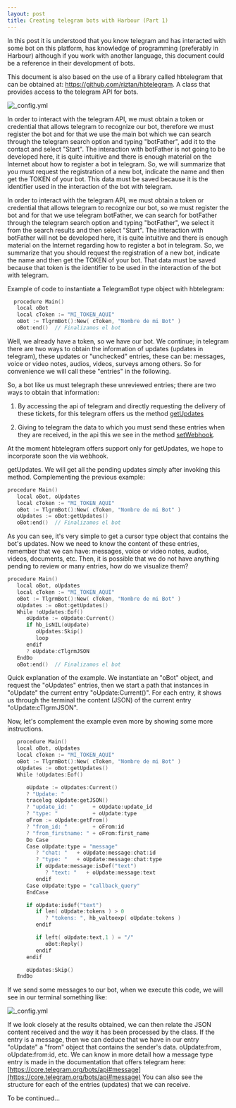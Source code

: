 ```yaml
---
layout: post
title: Creating telegram bots with Harbour (Part 1)
---
```


In this post it is understood that you know telegram and has interacted with some bot on this platform, has knowledge of programming (preferably in Harbour) although if you work with another language, this document could be a reference in their development of bots.

This document is also based on the use of a library called hbtelegram that can be obtained at: https://github.com/riztan/hbtelegram. A class that provides access to the telegram API for bots.

![_config.yml]({{site.baseurl}}/images/tlgrm_botfather_01.png)

In order to interact with the telegram API, we must obtain a token or credential that allows telegram to recognize our bot, therefore we must register the bot and for that we use the main bot which we can search through the telegram search option and typing "botFather", add it to the contact and select "Start". The interaction with botFather is not going to be developed here, it is quite intuitive and there is enough material on the Internet about how to register a bot in telegram. So, we will summarize that you must request the registration of a new bot, indicate the name and then get the TOKEN of your bot. This data must be saved because it is the identifier used in the interaction of the bot with telegram.

In order to interact with the telegram API, we must obtain a token or credential that allows telegram to recognize our bot, so we must register the bot and for that we use telegram botFather, we can search for botFather through the telegram search option and typing "botFather", we select it from the search results and then select "Start". The interaction with botFather will not be developed here, it is quite intuitive and there is enough material on the Internet regarding how to register a bot in telegram. So, we summarize that you should request the registration of a new bot, indicate the name and then get the TOKEN of your bot. That data must be saved because that token is the identifier to be used in the interaction of the bot with telegram.

Example of code to instantiate a TelegramBot type object with hbtelegram:

```c
  procedure Main()
   local oBot
   local cToken := "MI_TOKEN_AQUI"
   oBot := TlgrmBot():New( cToken, "Nombre de mi Bot" )
   oBot:end()  // Finalizamos el bot
```

Well, we already have a token, so we have our bot. We continue; in telegram there are two ways to obtain the information of updates (updates in telegram), these updates or "unchecked" entries, these can be: messages, voice or video notes, audios, videos, surveys among others. So for convenience we will call these "entries" in the following.

So, a bot like us must telegraph these unreviewed entries; there are two ways to obtain that information:

1. By accessing the api of telegram and directly requesting the delivery of these tickets, for this telegram offers us the method [getUpdates](https://core.telegram.org/bots/api#getupdates)  

2. Giving to telegram the data to which you must send these entries when they are received, in the api this we see in the method [setWebhook](https://core.telegram.org/bots/api#setwebhook).

At the moment hbtelegram offers support only for getUpdates, we hope to incorporate soon the via webhook.

getUpdates. We will get all the pending updates simply after invoking this method. Complementing the previous example:

```c
procedure Main()
   local oBot, oUpdates
   local cToken := "MI_TOKEN_AQUI"
   oBot := TlgrmBot():New( cToken, "Nombre de mi Bot" )
   oUpdates := oBot:getUpdates()
   oBot:end()  // Finalizamos el bot
```
As you can see, it's very simple to get a cursor type object that contains the bot's updates. Now we need to know the content of these entries, remember that we can have: messages, voice or video notes, audios, videos, documents, etc. Then, it is possible that we do not have anything pending to review or many entries, how do we visualize them?

```c
procedure Main()
   local oBot, oUpdates
   local cToken := "MI_TOKEN_AQUI"
   oBot := TlgrmBot():New( cToken, "Nombre de mi Bot" )
   oUpdates := oBot:getUpdates()
   While !oUpdates:Eof()
      oUpdate := oUpdate:Current()
      if hb_isNIL(oUpdate)
         oUpdates:Skip()
         loop
      endif
      ? oUpdate:cTlgrmJSON
   EndDo
   oBot:end()  // Finalizamos el bot
```

Quick explanation of the example. We instantiate an "oBot" object, and request the "oUpdates" entries, then we start a path that instances in "oUpdate" the current entry "oUpdate:Current()". For each entry, it shows us through the terminal the content (JSON) of the current entry "oUpdate:cTlgrmJSON".  

Now, let's complement the example even more by showing some more instructions.

```c
   procedure Main()
   local oBot, oUpdates
   local cToken := "MI_TOKEN_AQUI"
   oBot := TlgrmBot():New( cToken, "Nombre de mi Bot" )
   oUpdates := oBot:getUpdates()
   While !oUpdates:Eof()

      oUpdate := oUpdates:Current()
      ? "Update: "
      tracelog oUpdate:getJSON() 
      ? "update_id: "      + oUpdate:update_id
      ? "type: "           + oUpdate:type
      oFrom := oUpdate:getFrom()
      ? "from_id: "        + oFrom:id 
      ? "from_firstname: " + oFrom:first_name
      Do Case
      Case oUpdate:type = "message"
         ? "chat: "   + oUpdate:message:chat:id
         ? "type: "   + oUpdate:message:chat:type
         if oUpdate:message:isDef("text")
            ? "text: "   + oUpdate:message:text
         endif
      Case oUpdate:type = "callback_query"
      EndCase

      if oUpdate:isdef("text")
         if len( oUpdate:tokens ) > 0 
            ? "tokens: ", hb_valtoexp( oUpdate:tokens )
         endif

         if left( oUpdate:text,1 ) = "/"
            oBot:Reply()
         endif
      endif

      oUpdates:Skip()
   EndDo   
```

If we send some messages to our bot, when we execute this code, we will see in our terminal something like:

![_config.yml]({{site.baseurl}}/images/tlgrm_terminal_01.png)

If we look closely at the results obtained, we can then relate the JSON content received and the way it has been processed by the class. If the entry is a message, then we can deduce that we have in our entry "oUpdate" a "from" object that contains the sender's data. oUpdate:from, oUpdate:from:id, etc. We can know in more detail how a message type entry is made in the documentation that offers telegram here: [https://core.telegram.org/bots/api#message](https://core.telegram.org/bots/api#message) You can also see the structure for each of the entries (updates) that we can receive. 

To be continued...